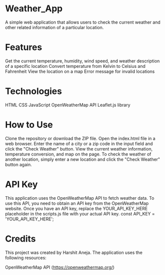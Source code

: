# Weather_App
A simple web application that allows users to check the current weather and other related information of a particular location.


# Features
Get the current temperature, humidity, wind speed, and weather description of a specific location
Convert temperature from Kelvin to Celsius and Fahrenheit
View the location on a map
Error message for invalid locations

# Technologies
HTML
CSS
JavaScript
OpenWeatherMap API
Leaflet.js library

# How to Use
Clone the repository or download the ZIP file.
Open the index.html file in a web browser.
Enter the name of a city or a zip code in the input field and click the "Check Weather" button.
View the current weather information, temperature conversion, and map on the page.
To check the weather of another location, simply enter a new location and click the "Check Weather" button again.
# API Key
This application uses the OpenWeatherMap API to fetch weather data. To use this API, you need to obtain an API key from the OpenWeatherMap website. Once you have an API key, replace the YOUR_API_KEY_HERE placeholder in the scripts.js file with your actual API key.
const API_KEY = 'YOUR_API_KEY_HERE';

# Credits
This project was created by Harshit Aneja. The application uses the following resources:

OpenWeatherMap API (https://openweathermap.org/)

